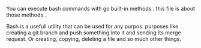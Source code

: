 

You can execute bash commands with go built-in methods . 
this file is about those methods . 

Bash is a usefull utility that can be used for any purpos. purposes like creating a git branch and push something into it and sending its merge request.
Or creating, copying, deleting a file and so much other things.
